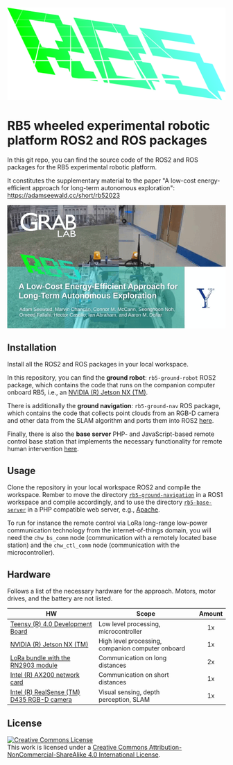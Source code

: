 
![RB5 logo](./rb5_logo.svg)

# RB5 wheeled experimental robotic platform ROS2 and ROS packages

In this git repo, you can find the source code of the ROS2 and ROS packages for the RB5 experimental robotic platform. 

It constitutes the supplementary material to the paper "A low-cost energy-efficient approach for long-term autonomous exploration": https://adamseewald.cc/short/rb52023

[![Watch the video](./rb5_video_gif.gif)](https://youtu.be/Vflmh6LTo6A)


## Installation

Install all the ROS2 and ROS packages in your local workspace.

In this repository, you can find the **ground robot**: `rb5-ground-robot` ROS2 package, which contains the code that runs on the companion computer onboard RB5, i.e., an <a rel="jetson" href="https://www.seeedstudio.com/reComputer-J2021-p-5438.html?">NVIDIA (R) Jetson NX (TM)</a>.

There is additionally the **ground navigation**: `rb5-ground-nav` ROS package, which contains the code that collects point clouds from an RGB-D camera and other data from the SLAM algorithm and ports them into ROS2 [here](./rb5-ground-navigation).

Finally, there is also the **base server** PHP- and JavaScript-based remote control base station that implements the necessary functionality for remote human intervention [here](./rb5-base-server).

## Usage

Clone the repository in your local workspace ROS2 and compile the workspace. Rember to move the directory [`rb5-ground-navigation`](./rb5-ground-navigation/) in a ROS1 workspace and compile accordingly, and to use the directory [`rb5-base-server`](./rb5-base-server) in a PHP compatible web server, e.g., [Apache](https://httpd.apache.org/).

To run for instance the remote control via LoRa long-range low-power communication technology from the internet-of-things domain, you will need the `chw_bs_comm` node (communication with a remotely located base station) and the `chw_ctl_comm` node (communication with the microcontroller).

## Hardware

Follows a list of the necessary hardware for the approach. Motors, motor drives, and the battery are not listed.

| HW | Scope | Amount |
|-|-|:-:|
| <a rel="jetson" href="https://www.pjrc.com/store/teensy40.html">Teensy (R) 4.0 Development Board</a> | Low level processing, microcontroller | 1x |
| <a rel="jetson" href="https://www.seeedstudio.com/reComputer-J2021-p-5438.html?">NVIDIA (R) Jetson NX (TM)</a> |  High level processing, companion computer onboard | 1x |
| <a rel="lora" href="https://ronoth.com/products/lostik">LoRa bundle with the RN2903 module</a> | Communication on long distances | 2x |
| <a rel="RGB-D" href="https://www.intel.com/content/www/us/en/products/sku/189347"> Intel (R) AX200 network card</a> | Communication on short distances | 1x |
| <a rel="RGB-D" href="https://www.intelrealsense.com/depth-camera-d435/">Intel (R) RealSense (TM) D435 RGB-D camera</a> | Visual sensing, depth perception, SLAM | 1x |


## License
<a rel="license" href="http://creativecommons.org/licenses/by-nc-sa/4.0/"><img alt="Creative Commons License" style="border-width:0" src="https://i.creativecommons.org/l/by-nc-sa/4.0/88x31.png" /></a><br />This work is licensed under a <a rel="license" href="http://creativecommons.org/licenses/by-nc-sa/4.0/">Creative Commons Attribution-NonCommercial-ShareAlike 4.0 International License</a>.

